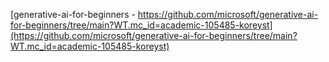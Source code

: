 [generative-ai-for-beginners - https://github.com/microsoft/generative-ai-for-beginners/tree/main?WT.mc_id=academic-105485-koreyst](https://github.com/microsoft/generative-ai-for-beginners/tree/main?WT.mc_id=academic-105485-koreyst)

